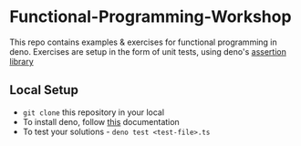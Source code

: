 # Functional-Programming-Workshop
This repo contains examples & exercises for functional programming in deno. Exercises are setup in the form of unit tests, using deno's [assertion library](https://deno.land/manual/testing/assertions)

## Local Setup
- `git clone` this repository in your local
- To install deno, follow [this](https://deno.land/#installation) documentation
- To test your solutions - `deno test <test-file>.ts`
